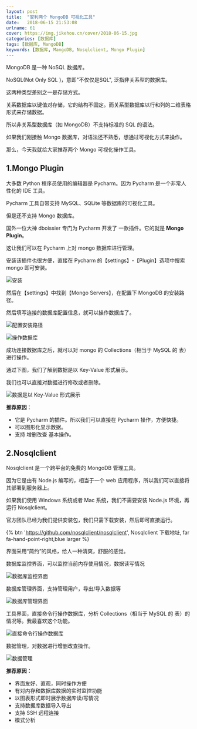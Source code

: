```yaml
---
layout: post
title:  "安利两个 MongoDB 可视化工具"
date:   2018-06-15 21:53:08
urlname: 61
cover: https://img.jikehou.cn/cover/2018-06-15.jpg
categories: [数据库]
tags: [数据库, MangoDB]
keywords: [数据库, MangoDB, Nosqlclient, Mongo Plugin]
---
```

MongoDB 是一种 NoSQL 数据库。

NoSQL(Not Only SQL )，意即"不仅仅是SQL", 泛指非关系型的数据库。

这两种类型差别之一是存储方式。

关系数据库以键值对存储，它的结构不固定。而关系型数据库以行和列的二维表格形式来存储数据。

所以非关系型数据库（如 MongoDB）不支持标准的 SQL 的语法。

如果我们刚接触 Mongo 数据库，对语法还不熟悉，想通过可视化方式来操作。

那么，今天我就给大家推荐两个 Mongo 可视化操作工具。
<!-- more -->
## 1.Mongo Plugin

大多数 Python 程序员使用的编辑器是 Pycharm。因为 Pycharm 是一个非常人性化的 IDE 工具。

Pycharm 工具自带支持 MySQL、SQLite 等数据库的可视化工具。

但是还不支持 Mongo 数据库。

国外一位大神 dboissier 专门为 Pycharm 开发了 一款插件。它的就是 **Mongo Plugin**。

这让我们可以在 Pycharm 上对 mongo 数据库进行管理。

安装该插件也很方便，直接在 Pycharm 的【settings】-【Plugin】选项中搜索 mongo 即可安装。

![安装](https://img.jikehou.cn/img/92_1.png)

然后在【settings】中找到【Mongo Servers】，在配置下 MongoDB 的安装路径。

然后填写连接的数据库配置信息，就可以操作数据库了。

![配置安装路径](https://img.jikehou.cn/img/92_2.png)

![操作数据库](https://img.jikehou.cn/img/92_3.png)

成功连接数据库之后，就可以对 mongo 的 Collections（相当于 MySQL 的 表）进行操作。

通过下图，我们了解到数据是以 Key-Value 形式展示。

我们也可以直接对数据进行修改或者删除。

![数据是以 Key-Value 形式展示](https://img.jikehou.cn/img/92_4.png)

**推荐原因**：
- 它是 Pycharm 的插件。所以我们可以直接在 Pycharm 操作，方便快捷。
- 可以图形化显示数据。
- 支持 增删改查 基本操作。


## 2.Nosqlclient

Nosqlclient 是一个跨平台的免费的 MongoDB 管理工具。

因为它是由有 Node.js 编写的，相当于一个 web 应用程序，所以我们可以直接将其部署到服务器上。

如果我们使用 Windows 系统或者 Mac 系统，我们不需要安装 Node.js 环境，再运行 Nosqlclient。

官方团队已经为我们提供安装包，我们只需下载安装，然后即可直接运行。

{% btn 'https://github.com/nosqlclient/nosqlclient', Nosqlclient 下载地址, far fa-hand-point-right,blue larger %}


界面采用“简约”的风格，给人一种清爽，舒服的感觉。

数据库监控界面，可以监控当前内存使用情况，数据读写情况

![数据库监控界面](https://img.jikehou.cn/img/92_5.png)

数据库管理界面，支持管理用户，导出/导入数据等

![数据库管理界面](https://img.jikehou.cn/img/92_6.png)

工具界面，直接命令行操作数据库，分析 Collections（相当于 MySQL 的 表）的情况等。我最喜欢这个功能。

![直接命令行操作数据库](https://img.jikehou.cn/img/92_7.png)

数据管理，对数据进行增删改查操作。

![数据管理](https://img.jikehou.cn/img/92_8.png)

**推荐原因：**
- 界面友好、直观，同时操作方便
- 有对内存和数据库数据的实时监控功能
- 以图表形式即时展示数据库读/写情况
- 支持数据库数据导入导出
- 支持 SSH 远程连接
- 模式分析